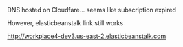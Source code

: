 DNS hosted on Cloudfare... seems like subscription expired

However, elasticbeanstalk link still works

http://workplace4-dev3.us-east-2.elasticbeanstalk.com
